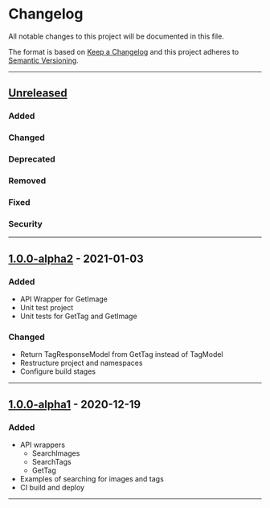 # Changelog
All notable changes to this project will be documented in this file.

The format is based on [Keep a Changelog][Keep a Changelog] and this project adheres to [Semantic Versioning][Semantic Versioning].

---

## [Unreleased]

### Added

### Changed

### Deprecated

### Removed

### Fixed

### Security

---

## [1.0.0-alpha2] - 2021-01-03

### Added
- API Wrapper for GetImage
- Unit test project
- Unit tests for GetTag and GetImage

### Changed
- Return TagResponseModel from GetTag instead of TagModel
- Restructure project and namespaces
- Configure build stages

---

## [1.0.0-alpha1] - 2020-12-19

### Added
- API wrappers
    - SearchImages
    - SearchTags
    - GetTag
- Examples of searching for images and tags
- CI build and deploy

---

<!-- Links -->
[Keep a Changelog]: https://keepachangelog.com/
[Semantic Versioning]: https://semver.org/

<!-- Versions -->
[Unreleased]: https://github.com/Sibusten/philomena-api/compare/v1.0.0-alpha2...HEAD
[1.0.0-alpha2]: https://github.com/Sibusten/philomena-api/compare/v1.0.0-alpha1..v1.0.0-alpha2
[1.0.0-alpha1]: https://github.com/Sibusten/philomena-api/releases/v1.0.0-alpha1
